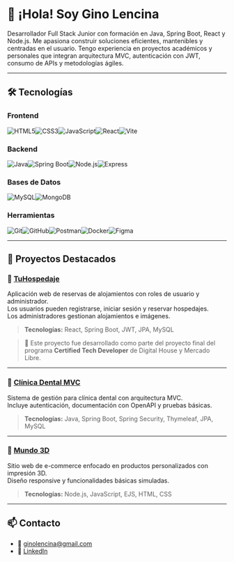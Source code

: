 # 👋 ¡Hola! Soy Gino Lencina

Desarrollador Full Stack Junior con formación en Java, Spring Boot, React y Node.js. Me apasiona construir soluciones eficientes, mantenibles y centradas en el usuario. Tengo experiencia en proyectos académicos y personales que integran arquitectura MVC, autenticación con JWT, consumo de APIs y metodologías ágiles.

---

## 🛠️ Tecnologías

### **Frontend**
![HTML5](https://img.shields.io/badge/-HTML5-E34F26?logo=html5&logoColor=white&style=flat-square)![CSS3](https://img.shields.io/badge/-CSS3-1572B6?logo=css3&logoColor=white&style=flat-square)![JavaScript](https://img.shields.io/badge/-JavaScript-F7DF1E?logo=javascript&logoColor=black&style=flat-square)![React](https://img.shields.io/badge/-React-61DAFB?logo=react&logoColor=black&style=flat-square)![Vite](https://img.shields.io/badge/-Vite-646CFF?logo=vite&logoColor=white&style=flat-square)

### **Backend**
![Java](https://img.shields.io/badge/-Java-007396?logo=java&logoColor=white&style=flat-square)![Spring Boot](https://img.shields.io/badge/-Spring%20Boot-6DB33F?logo=spring-boot&logoColor=white&style=flat-square)![Node.js](https://img.shields.io/badge/-Node.js-339933?logo=node.js&logoColor=white&style=flat-square)![Express](https://img.shields.io/badge/-Express-000000?logo=express&logoColor=white&style=flat-square)

### **Bases de Datos**
![MySQL](https://img.shields.io/badge/-MySQL-4479A1?logo=mysql&logoColor=white&style=flat-square)![MongoDB](https://img.shields.io/badge/-MongoDB-47A248?logo=mongodb&logoColor=white&style=flat-square)

### **Herramientas**
![Git](https://img.shields.io/badge/-Git-F05032?logo=git&logoColor=white&style=flat-square)![GitHub](https://img.shields.io/badge/-GitHub-181717?logo=github&logoColor=white&style=flat-square)![Postman](https://img.shields.io/badge/-Postman-FF6C37?logo=postman&logoColor=white&style=flat-square)![Docker](https://img.shields.io/badge/-Docker-2496ED?logo=docker&logoColor=white&style=flat-square)![Figma](https://img.shields.io/badge/-Figma-F24E1E?logo=figma&logoColor=white&style=flat-square)

---

## 🚀 Proyectos Destacados

### 🏨 [TuHospedaje](https://github.com/GinoL221/TuHospedaje)
Aplicación web de reservas de alojamientos con roles de usuario y administrador.  
Los usuarios pueden registrarse, iniciar sesión y reservar hospedajes.  
Los administradores gestionan alojamientos e imágenes.

> **Tecnologías:** React, Spring Boot, JWT, JPA, MySQL

>  🧠 Este proyecto fue desarrollado como parte del proyecto final del programa **Certified Tech Developer** de Digital House y Mercado Libre.

---

### 🦷 [Clínica Dental MVC](https://github.com/GinoL221/Clinica-Dental-MVC)
Sistema de gestión para clínica dental con arquitectura MVC.  
Incluye autenticación, documentación con OpenAPI y pruebas básicas.

> **Tecnologías:** Java, Spring Boot, Spring Security, Thymeleaf, JPA, MySQL

---

### 🛒 [Mundo 3D](https://github.com/GinoL221/Mundo-3D)
Sitio web de e-commerce enfocado en productos personalizados con impresión 3D.  
Diseño responsive y funcionalidades básicas simuladas.

> **Tecnologías:** Node.js, JavaScript, EJS, HTML, CSS

---

## 📫 Contacto

- 📧 ginolencina@gmail.com  
- 💼 [LinkedIn](https://www.linkedin.com/in/ginolencina/)
